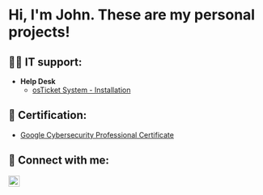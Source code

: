 <h1>Hi, I'm John. These are my personal projects!<br/></h1>

<h2>👨‍💻 IT support:</h2>

- <b>Help Desk</b>
  - [osTicket System - Installation](https://github.com/HuneyJar/osTicket-Installation)
 
<h2> 📘 Certification:</h2>

- [Google Cybersecurity Professional Certificate](https://www.credly.com/badges/93ff18ee-6195-4163-8e74-3c33c88714a4/linked_in_profile)

<h2> 🤳 Connect with me:</h2>

[<img align="left" alt="JoshMadakor | LinkedIn" width="22px" src="https://cdn.jsdelivr.net/npm/simple-icons@v3/icons/linkedin.svg" />][linkedin]

[linkedin]: https://linkedin.com/in/joshmadakor
